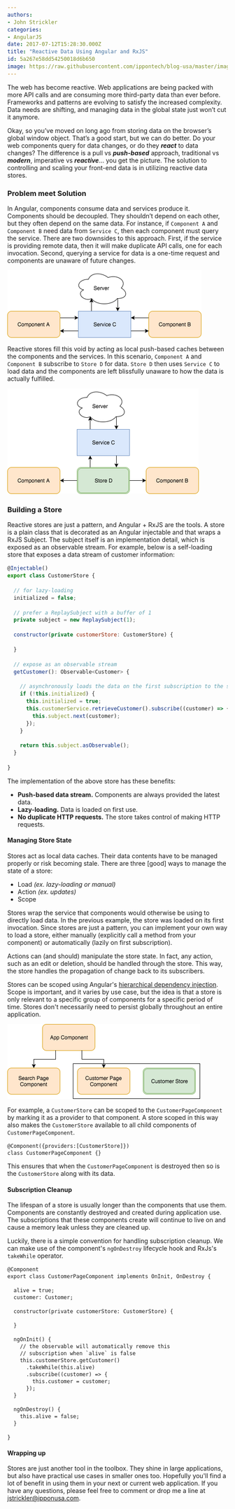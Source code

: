 ```yaml
---
authors:
- John Strickler
categories:
- AngularJS
date: 2017-07-12T15:28:30.000Z
title: "Reactive Data Using Angular and RxJS"
id: 5a267e58dd54250018d6b650
image: https://raw.githubusercontent.com/ippontech/blog-usa/master/images/2017/07/Reactive-Data-Using-Angular---RxJS-Blog--2-.png
---
```


The web has become reactive.  Web applications are being packed with more API calls and are consuming more third-party data than ever before.  Frameworks and patterns are evolving to satisfy the increased complexity.  Data needs are shifting, and managing data in the global state just won’t cut it anymore.

Okay, so you’ve moved on long ago from storing data on the browser’s global window object.  That’s a good start, but we can do better.  Do your web components query for data changes, or do they ***react*** to data changes?  The difference is a pull vs ***push-based*** approach, traditional vs ***modern***, imperative vs ***reactive***… you get the picture.  The solution to controlling and scaling your front-end data is in utilizing reactive data stores.

### Problem meet Solution

In Angular, components consume data and services produce it.  Components should be decoupled.  They shouldn’t depend on each other, but they often depend on the same data.  For instance, if `Component A` and `Component B` need data from `Service C`, then each component must query the service.  There are two downsides to this approach.  First, if the service is providing remote data, then it will make duplicate API calls, one for each invocation.  Second, querying a service for data is a one-time request and components are unaware of future changes.

![](https://raw.githubusercontent.com/ippontech/blog-usa/master/images/2017/07/service-c.png)

Reactive stores fill this void by acting as local push-based caches between the components and the services. In this scenario, `Component A` and `Component B` subscribe to `Store D` for data.  `Store D` then uses `Service C` to load data and the components are left blissfully unaware to how the data is actually fulfilled.

![](https://raw.githubusercontent.com/ippontech/blog-usa/master/images/2017/07/store-d.png)

### Building a Store

Reactive stores are just a pattern, and Angular + RxJS are the tools.  A store is a plain class that is decorated as an Angular injectable and that wraps a RxJS Subject.  The subject itself is an implementation detail, which is exposed as an observable stream. For example, below is a self-loading store that exposes a data stream of customer information:

```js
@Injectable()
export class CustomerStore {

  // for lazy-loading
  initialized = false;

  // prefer a ReplaySubject with a buffer of 1
  private subject = new ReplaySubject(1);

  constructor(private customerStore: CustomerStore) {

  }

  // expose as an observable stream
  getCustomer(): Observable<Customer> {

    // asynchronously loads the data on the first subscription to the store
    if (!this.initialized) {
      this.initialized = true;
      this.customerService.retrieveCustomer().subscribe((customer) => {
        this.subject.next(customer);
      });
    }

    return this.subject.asObservable();
  }

}
```

The implementation of the above store has these benefits:

- **Push-based data stream.**  Components are always provided the latest data.
- **Lazy-loading.**  Data is loaded on first use.
- **No duplicate HTTP requests.**  The store takes control of making HTTP requests.

#### Managing Store State

Stores act as local data caches.  Their data contents have to be managed properly or risk becoming stale.  There are three [good] ways to manage the state of a store:

- Load *(ex. lazy-loading or manual)*
- Action *(ex. updates)*
- Scope

Stores wrap the service that components would otherwise be using to directly load data.  In the previous example, the store was loaded on its first invocation.  Since stores are just a pattern, you can implement your own way to load a store, either manually (explicitly call a method from your component) or automatically (lazily on first subscription).

Actions can (and should) manipulate the store state.  In fact, any action, such as an edit or deletion, should be handled through the store.  This way, the store handles the propagation of change back to its subscribers.

Stores can be scoped using Angular's [hierarchical dependency injection](https://angular.io/guide/hierarchical-dependency-injection).  Scope is important, and it varies by use case, but the idea is that a store is only relevant to a specific group of components for a specific period of time.  Stores don't necessarily need to persist globally throughout an entire application.

![](https://raw.githubusercontent.com/ippontech/blog-usa/master/images/2017/07/scoped-store.png)

For example, a `CustomerStore` can be scoped to the `CustomerPageComponent` by marking it as a provider to that component.  A store scoped in this way also makes the `CustomerStore` available to all child components of `CustomerPageComponent`.

```
@Component({providers:[CustomerStore]})
class CustomerPageComponent {}
```

This ensures that when the `CustomerPageComponent` is destroyed then so is the `CustomerStore` along with its data.

#### Subscription Cleanup

The lifespan of a store is usually longer than the components that use them.  Components are constantly destroyed and created  during application use.  The subscriptions that these components create will continue to live on and cause a memory leak unless they are cleaned up.

Luckily, there is a simple convention for handling subscription cleanup.  We can make use of the component's `ngOnDestroy` lifecycle hook and RxJs's `takeWhile` operator.

```
@Component
export class CustomerPageComponent implements OnInit, OnDestroy {

  alive = true;
  customer: Customer;

  constructor(private customerStore: CustomerStore) {

  }

  ngOnInit() {
    // the observable will automatically remove this
    // subscription when `alive` is false
    this.customerStore.getCustomer()
      .takeWhile(this.alive)
      .subscribe((customer) => {
        this.customer = customer;
      });
  }

  ngOnDestroy() {
    this.alive = false;
  }

}
```

#### Wrapping up

Stores are just another tool in the toolbox.  They shine in large applications, but also have practical use cases in smaller ones too.  Hopefully you'll find a lot of benefit in using them in your next or current web application.  If you have any questions, please feel free to comment or drop me a line at [jstrickler@ipponusa.com](mailto:jstrickler@ipponusa.com).
